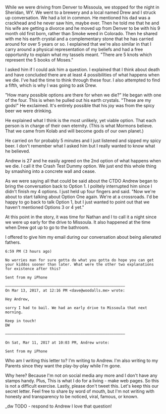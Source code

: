 While we were driving from Denver to Missoula, we stopped for the night in Sheridan, WY. We went to a brewery and a local named Drew and I struck up conversation. We had a lot in common. He mentioned his dad was a crackhead and he never saw him, maybe ever. Then he told me that he and his wife are getting a divorce and he moved up from Denver to be with his 9 month old first born, rather than Smoke weed in Colorado. Then he shared with me his earth crystal and a complementary stone that he has carried around for over 5 years or so. I explained that we're also similar in that I carry around a physical representation of my beliefs and had a free opportunity to explain what my tassels meant. "There are 5 knots which represent the 5 books of Moses."

I asked him if I could ask him a question. I explained that I think about death and have concluded there are at least 4 possibilities of what happens when we die. I've had the time to think through these four. I also attempted to find a fifth, which is why I was going to ask Drew.

"How many possible options are there for when we die?" He began with one of the four. This is when he pulled out his earth crystals. "These are my gods!" He exclaimed. It's entirely possible that his joy was from the spicy beer we were drinking.

He explained what I think is the most unlikely, yet viable option. That each person is in charge of their own eternity. (This is what Mormons believe. That we came from Kolab and will become gods of our own planet.)

He carried on for probably 5 minutes and I just listened and sipped my spicy beer. I don't remember what I asked him but I really wanted to know what he believed.

Andrew is 27 and he easily agreed on the 2nd option of what happens when we die. I call it the Crash Test Dummy option. We just end this whole thing by smashing into a concrete wall and cease.

As we were saying all that could be said about the CTDO Andrew began to bring the conversation back to Option 1. I politely interrupted him since I didn't finish my 4 options. I just held up four fingers and said. "Now we're about to start talking about Option One again. We're at a crossroads. I'd be happy to go back to talk Option 1, but I just wanted to point out that we haven't mentioned Options 3 or 4 yet."

At this point in the story, it was time for Nathan and I to call it a night since we were up early for the drive to Missoula. It also happened at the time when Drew got up to go to the bathroom.

I offered to give him my email during our conversation about being alienated fathers.


    6:59 PM (3 hours ago)

    No worries man for sure gotta do what you gotta do hope you can get your kiddos sooner than later. What were the other two explanations for existence after this?

    Sent from my iPhone

    ——————————————————————————————————————————————————————
    On Mar 13, 2017, at 12:16 PM <dave@woodalls.me> wrote:

    ​Hey Andrew,

    sorry I had to bail. We had an early drive to Missoula that next morning.​

    Keep in touch!
    DW

    ——————————————————————————————————————————————————————

    On Sat, Mar 11, 2017 at 10:03 PM, Andrew wrote:

    Sent from my iPhone


Who am I writing this letter to? I'm writing to Andrew. I'm also writing to my Parents since they want the play-by-play while I'm gone.

Why here? Because I'm not on social media any more and I don't have any stamps handy. Plus, This is what I do for a living - make web pages. So this is not a difficult exercise. Lastly, please don't tweet this. Let's keep this our secret letter. Feel free to share by word of mouth, but I'm not writing with honesty and transparency to be noticed, viral, famous, or known.

\_dw TODO - respond to Andrew
I love that question!
